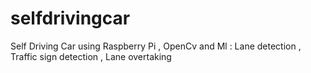 # selfdrivingcar
Self Driving Car using Raspberry Pi , OpenCv and Ml : Lane detection , Traffic sign detection , Lane overtaking
